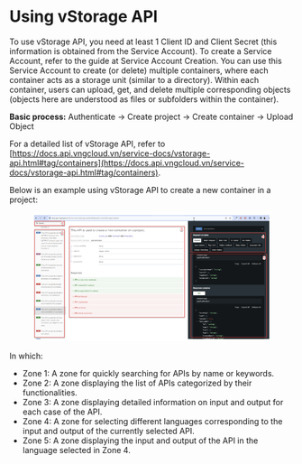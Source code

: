 # Using vStorage API

To use vStorage API, you need at least 1 Client ID and Client Secret (this information is obtained from the Service Account). To create a Service Account, refer to the guide at Service Account Creation. You can use this Service Account to create (or delete) multiple containers, where each container acts as a storage unit (similar to a directory). Within each container, users can upload, get, and delete multiple corresponding objects (objects here are understood as files or subfolders within the container).

**Basic process:** Authenticate -> Create project -> Create container -> Upload Object

For a detailed list of vStorage API, refer to [https://docs.api.vngcloud.vn/service-docs/vstorage-api.html#tag/containers](https://docs.api.vngcloud.vn/service-docs/vstorage-api.html#tag/containers).

Below is an example using vStorage API to create a new container in a project:

<figure><img src="../../../../../.gitbook/assets/image (28) (1).png" alt=""><figcaption></figcaption></figure>

In which:

* Zone 1: A zone for quickly searching for APIs by name or keywords.
* Zone 2: A zone displaying the list of APIs categorized by their functionalities.
* Zone 3: A zone displaying detailed information on input and output for each case of the API.
* Zone 4: A zone for selecting different languages corresponding to the input and output of the currently selected API.
* Zone 5: A zone displaying the input and output of the API in the language selected in Zone 4.
